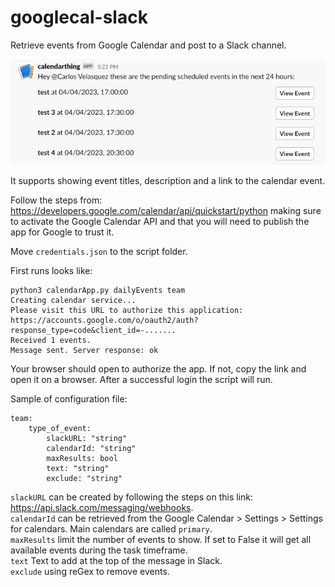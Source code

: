 # googlecal-slack
Retrieve events from Google Calendar and post to a Slack channel.

![alt text](https://github.com/cvzero89/googlecal-slack/blob/master/calendarApp.jpg)

It supports showing event titles, description and a link to the calendar event.

Follow the steps from: https://developers.google.com/calendar/api/quickstart/python making sure to activate the Google Calendar API and that you will need to publish the app for Google to trust it.

Move `credentials.json` to the script folder.

First runs looks like:

```
python3 calendarApp.py dailyEvents team
Creating calendar service...
Please visit this URL to authorize this application: https://accounts.google.com/o/oauth2/auth?response_type=code&client_id=-.......
Received 1 events.
Message sent. Server response: ok
```

Your browser should open to authorize the app. If not, copy the link and open it on a browser. After a successful login the script will run.

Sample of configuration file:

```
team:
    type_of_event:
        slackURL: "string"
        calendarId: "string"
        maxResults: bool
        text: "string"
        exclude: "string"
```

`slackURL` can be created by following the steps on this link: https://api.slack.com/messaging/webhooks. <br>
`calendarId` can be retrieved from the Google Calendar > Settings > Settings for calendars. Main calendars are called `primary`. <br>
`maxResults` limit the number of events to show. If set to False it will get all available events during the task timeframe. <br>
`text` Text to add at the top of the message in Slack. <br>
`exclude` using reGex to remove events.